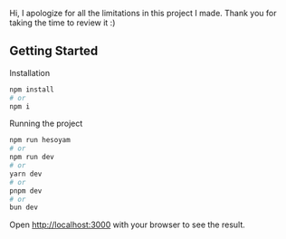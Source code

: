 Hi, I apologize for all the limitations in this project I made. Thank you for taking the time to review it :)

## Getting Started

Installation

```bash
npm install
# or
npm i
```

Running the project

```bash
npm run hesoyam
# or
npm run dev
# or
yarn dev
# or
pnpm dev
# or
bun dev
```

Open [http://localhost:3000](http://localhost:3000) with your browser to see the result.